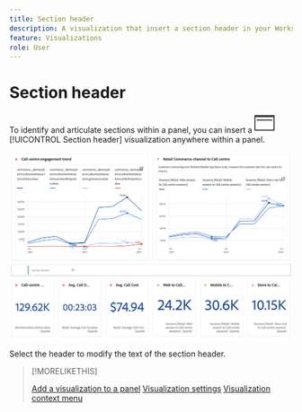 ```yaml
---
title: Section header
description: A visualization that insert a section header in your Workspace project.
feature: Visualizations
role: User
---
```


# Section header

To identify and articulate sections within a panel, you can insert a ![PageRule](/help/assets/icons/PageRule.svg) [!UICONTROL Section header] visualization anywhere within a panel.

![Section header](/help/analysis-workspace/visualizations/assets/section-header.png)

Select the header to modify the text of the section header.


>[!MORELIKETHIS]
>
>[Add a visualization to a panel](/help/analysis-workspace/visualizations/freeform-analysis-visualizations.md#add-visualizations-to-a-panel)
>[Visualization settings](/help/analysis-workspace/visualizations/freeform-analysis-visualizations.md#settings)
>[Visualization context menu](/help/analysis-workspace/visualizations/freeform-analysis-visualizations.md#context-menu)
>
